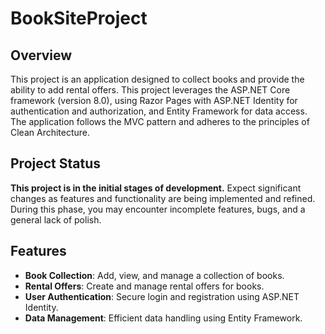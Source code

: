 # BookSiteProject

## Overview

This project is an application designed to collect books and provide the ability to add rental offers. This project leverages the ASP.NET Core framework (version 8.0), using Razor Pages with ASP.NET Identity for authentication and authorization, and Entity Framework for data access. The application follows the MVC pattern and adheres to the principles of Clean Architecture.

## Project Status

**This project is in the initial stages of development.** Expect significant changes as features and functionality are being implemented and refined. During this phase, you may encounter incomplete features, bugs, and a general lack of polish.

## Features

- **Book Collection**: Add, view, and manage a collection of books.
- **Rental Offers**: Create and manage rental offers for books.
- **User Authentication**: Secure login and registration using ASP.NET Identity.
- **Data Management**: Efficient data handling using Entity Framework.


